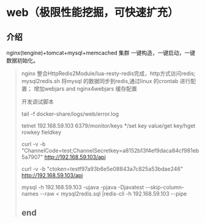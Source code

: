 web（极限性能挖掘，可快速扩充）
====================

介绍
---------------------
nginx(tengine)+tomcat+mysql+memcached 集群
一键构造，一键启动，一键数据初始化。

>   nginx 整合HttpRedis2Module/lua-resty-redis完成，http方式访问redis;
>   mysql2redis.sh 将mysql 的数据同步到redis,通过linux 的crontab 进行配置；
>   增加webjars and nginx4webjars 缓存配置
>
>开发调试脚本
>
>tail -f docker-share/logs/web/error.log
>
>telnet 192.168.59.103 6379/monitor/keys */set key value/get key/hget rowkey fieldkey
>
>curl -v -b "ChannelCode=test;ChannelSecretkey=a8152b13f4ef9daca84cf981eb5a7907"  http://192.168.59.103/api
>
>curl -v -b "ctoken=testf97a93b6e5e08843a7c825a53bdae246" http://192.168.59.103/api
>
>mysql -h 192.168.59.103 -ujava -pjava -Djavatest --skip-column-names --raw < mysql2redis.sql |redis-cli -h 192.168.59.103 --pipe
>
> ## end
